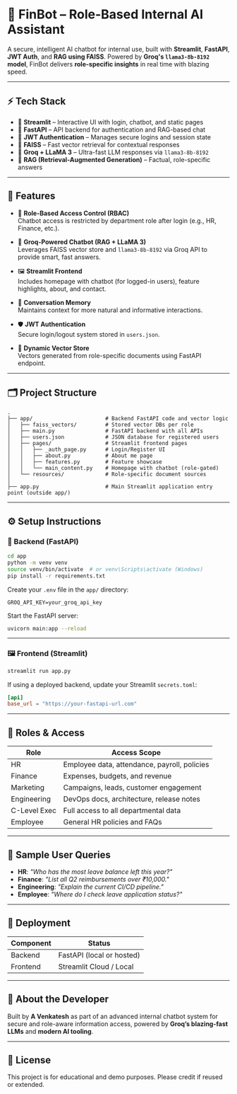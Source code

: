 # 🤖 FinBot – Role-Based Internal AI Assistant

A secure, intelligent AI chatbot for internal use, built with **Streamlit**, **FastAPI**, **JWT Auth**, and **RAG using FAISS**. Powered by **Groq's `llama3-8b-8192` model**, FinBot delivers **role-specific insights** in real time with blazing speed.

---

## ⚡ Tech Stack

- 🎨 **Streamlit** – Interactive UI with login, chatbot, and static pages  
- 🚀 **FastAPI** – API backend for authentication and RAG-based chat  
- 🔐 **JWT Authentication** – Manages secure logins and session state  
- 📁 **FAISS** – Fast vector retrieval for contextual responses  
- 🧠 **Groq + LLaMA 3** – Ultra-fast LLM responses via `llama3-8b-8192`  
- 🔎 **RAG (Retrieval-Augmented Generation)** – Factual, role-specific answers

---

## 📌 Features

- 🔐 **Role-Based Access Control (RBAC)**  
  Chatbot access is restricted by department role after login (e.g., HR, Finance, etc.).

- 💬 **Groq-Powered Chatbot (RAG + LLaMA 3)**  
  Leverages FAISS vector store and `llama3-8b-8192` via Groq API to provide smart, fast answers.

- 🖼️ **Streamlit Frontend**  
  Includes homepage with chatbot (for logged-in users), feature highlights, about, and contact.

- 🧠 **Conversation Memory**  
  Maintains context for more natural and informative interactions.

- 🛡️ **JWT Authentication**  
  Secure login/logout system stored in `users.json`.

- 📄 **Dynamic Vector Store**  
  Vectors generated from role-specific documents using FastAPI endpoint.

---

## 🗂️ Project Structure

```
.
├── app/                       # Backend FastAPI code and vector logic
│   ├── faiss_vectors/         # Stored vector DBs per role
│   ├── main.py                # FastAPI backend with all APIs
│   ├── users.json             # JSON database for registered users
│   ├── pages/                 # Streamlit frontend pages
│   │   ├── _auth_page.py      # Login/Register UI
│   │   ├── about.py           # About me page
│   │   ├── features.py        # Feature showcase
│   │   └── main_content.py    # Homepage with chatbot (role-gated)
│   └── resources/             # Role-specific document sources
│
├── app.py                     # Main Streamlit application entry point (outside app/)
```

---

## ⚙️ Setup Instructions

### 🔧 Backend (FastAPI)

```bash
cd app
python -m venv venv
source venv/bin/activate  # or venv\Scripts\activate (Windows)
pip install -r requirements.txt
```

Create your `.env` file in the `app/` directory:

```env
GROQ_API_KEY=your_groq_api_key
```

Start the FastAPI server:

```bash
uvicorn main:app --reload
```

---

### 🖼️ Frontend (Streamlit)

```bash
streamlit run app.py
```

If using a deployed backend, update your Streamlit `secrets.toml`:

```toml
[api]
base_url = "https://your-fastapi-url.com"
```

---

## 🔐 Roles & Access

| Role         | Access Scope                                       |
|--------------|----------------------------------------------------|
| HR           | Employee data, attendance, payroll, policies       |
| Finance      | Expenses, budgets, and revenue                     |
| Marketing    | Campaigns, leads, customer engagement              |
| Engineering  | DevOps docs, architecture, release notes           |
| C-Level Exec | Full access to all departmental data               |
| Employee     | General HR policies and FAQs                       |

---

## 💬 Sample User Queries

* **HR**: *"Who has the most leave balance left this year?"*  
* **Finance**: *"List all Q2 reimbursements over ₹10,000."*  
* **Engineering**: *"Explain the current CI/CD pipeline."*  
* **Employee**: *"Where do I check leave application status?"*

---

## 🚀 Deployment

| Component | Status        |
|----------|----------------|
| Backend  | FastAPI (local or hosted) |
| Frontend | Streamlit Cloud / Local   |

---

## 👤 About the Developer

Built by **A Venkatesh** as part of an advanced internal chatbot system for secure and role-aware information access, powered by **Groq’s blazing-fast LLMs** and **modern AI tooling**.

---

## 🪪 License

This project is for educational and demo purposes. Please credit if reused or extended.

